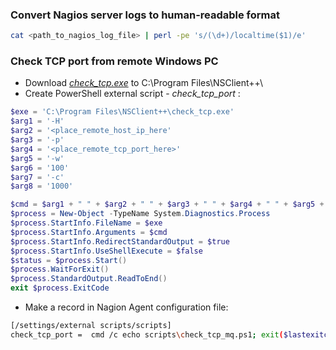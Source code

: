 ### Convert Nagios server logs to human-readable format
```bash
cat <path_to_nagios_log_file> | perl -pe 's/(\d+)/localtime($1)/e'
``` 

### Check TCP port from remote Windows PC
* Download [*check_tcp.exe*](https://exchange.nagios.org/components/com_mtree/attachment.php?link_id=892&cf_id=24) to C:\Program Files\NSClient++\
* Create PowerShell external script - *check_tcp_port* :
```powershell
$exe = 'C:\Program Files\NSClient++\check_tcp.exe'
$arg1 = '-H'
$arg2 = '<place_remote_host_ip_here'
$arg3 = '-p'
$arg4 = '<place_remote_tcp_port_here>'
$arg5 = '-w'
$arg6 = '100'
$arg7 = '-c'
$arg8 = '1000'

$cmd = $arg1 + " " + $arg2 + " " + $arg3 + " " + $arg4 + " " + $arg5 + " " + $arg6 + " " + $arg7 + " " + $arg8
$process = New-Object -TypeName System.Diagnostics.Process
$process.StartInfo.FileName = $exe
$process.StartInfo.Arguments = $cmd
$process.StartInfo.RedirectStandardOutput = $true
$process.StartInfo.UseShellExecute = $false
$status = $process.Start()
$process.WaitForExit()
$process.StandardOutput.ReadToEnd()
exit $process.ExitCode  
```
* Make a record in Nagion Agent configuration file:
```bash
[/settings/external scripts/scripts]
check_tcp_port =  cmd /c echo scripts\check_tcp_mq.ps1; exit($lastexitcode) | powershell.exe -command -
```